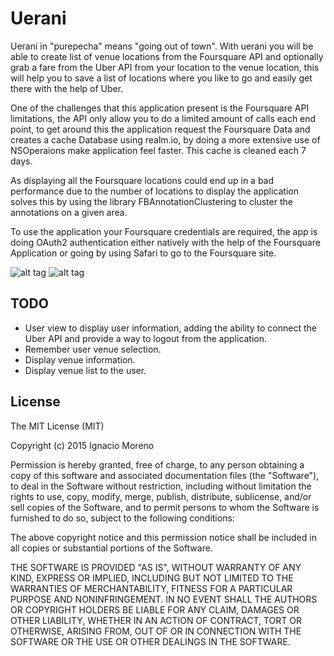 # Uerani

Uerani in "purepecha" means "going out of town". With uerani you will be able to create list of venue locations from the Foursquare API and optionally grab a fare from the Uber API from your location to the venue location, this will help you to save a list of locations where you like to go and easily get there with the help of Uber.

One of the challenges that this application present is the Foursquare API limitations, the API only allow you to do a limited amount of calls each end point, to get around this the application request the Foursquare Data and creates a cache Database using realm.io, by doing a more extensive use of NSOperaions make application feel faster. This cache is cleaned each 7 days.

As displaying all the Foursquare locations could end up in a bad performance due to the number of locations to display the application solves this by using the library FBAnnotationClustering to cluster the annotations on a given area.

To use the application your Foursquare credentials are required, the app is doing OAuth2 authentication either natively with the help of the Foursquare Application or going by using Safari to go to the Foursquare site.

![alt tag](https://raw.github.com/nmorenor/uerani/uerani/MapView.png)
![alt tag](https://raw.github.com/nmorenor/uerani/uerani/.png)

## TODO

- User view to display user information, adding the ability to connect the Uber API and provide a way to logout from the application.
- Remember user venue selection.
- Display venue information.
- Display venue list to the user.

## License

The MIT License (MIT)

Copyright (c) 2015 Ignacio Moreno

Permission is hereby granted, free of charge, to any person obtaining a copy
of this software and associated documentation files (the "Software"), to deal
in the Software without restriction, including without limitation the rights
to use, copy, modify, merge, publish, distribute, sublicense, and/or sell
copies of the Software, and to permit persons to whom the Software is
furnished to do so, subject to the following conditions:

The above copyright notice and this permission notice shall be included in
all copies or substantial portions of the Software.

THE SOFTWARE IS PROVIDED "AS IS", WITHOUT WARRANTY OF ANY KIND, EXPRESS OR
IMPLIED, INCLUDING BUT NOT LIMITED TO THE WARRANTIES OF MERCHANTABILITY,
FITNESS FOR A PARTICULAR PURPOSE AND NONINFRINGEMENT. IN NO EVENT SHALL THE
AUTHORS OR COPYRIGHT HOLDERS BE LIABLE FOR ANY CLAIM, DAMAGES OR OTHER
LIABILITY, WHETHER IN AN ACTION OF CONTRACT, TORT OR OTHERWISE, ARISING FROM,
OUT OF OR IN CONNECTION WITH THE SOFTWARE OR THE USE OR OTHER DEALINGS IN
THE SOFTWARE.